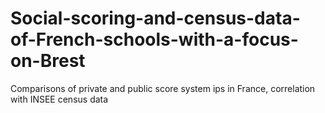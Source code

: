 # Social-scoring-and-census-data-of-French-schools-with-a-focus-on-Brest
Comparisons of private and public score system ips in France, correlation with INSEE census data
